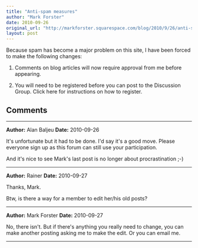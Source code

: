 ```yaml
---
title: "Anti-spam measures"
author: "Mark Forster"
date: 2010-09-26
original_url: "http://markforster.squarespace.com/blog/2010/9/26/anti-spam-measures.html"
layout: post
---
```


Because spam has become a major problem on this site, I have been forced to make the following changes:

1) Comments on blog articles will now require approval from me before appearing.

2) You will need to be registered before you can post to the Discussion Group. Click here for instructions on how to register.


## Comments

---

**Author:** Alan Baljeu
**Date:** 2010-09-26

It's unfortunate but it had to be done. I'd say it's a good move. Please everyone sign up as this forum can still use your participation.   
  
And it's nice to see Mark's last post is no longer about procrastination ;-)

---

**Author:** Rainer
**Date:** 2010-09-27

Thanks, Mark.  
  
Btw, is there a way for a member to edit her/his old posts?

---

**Author:** Mark Forster
**Date:** 2010-09-27

No, there isn't. But if there's anything you really need to change, you can make another posting asking me to make the edit. Or you can email me.

---
